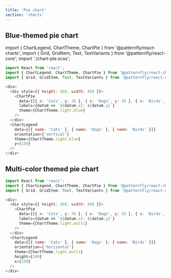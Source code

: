 ```yaml
---
title: 'Pie chart'
section: 'charts'
---
```


## Blue-themed pie chart

import { ChartLegend, ChartTheme, ChartPie } from '@patternfly/react-charts';
import { Grid, GridItem, Text, TextVariants } from '@patternfly/react-core';
import './chart-pie.scss';

```js
import React from 'react';
import { ChartLegend, ChartTheme, ChartPie } from '@patternfly/react-charts';
import { Grid, GridItem, Text, TextVariants } from '@patternfly/react-core';

<div>
  <div style={{ height: 450, width: 450 }}>
    <ChartPie
      data={[{ x: 'Cats', y: 35 }, { x: 'Dogs', y: 55 }, { x: 'Birds', y: 10 }]}
      labels={datum => `${datum.x}: ${datum.y}`}
      theme={ChartTheme.light.blue}
    />
  </div>
  <ChartLegend
    data={[{ name: 'Cats' }, { name: 'Dogs' }, { name: 'Birds' }]}
    orientation={'vertical'}
    theme={ChartTheme.light.blue}
    y={150}
  />
</div>
```

## Multi-color themed pie chart
```js
import React from 'react';
import { ChartLegend, ChartTheme, ChartPie } from '@patternfly/react-charts';
import { Grid, GridItem, Text, TextVariants } from '@patternfly/react-core';

<div>
  <div style={{ height: 450, width: 450 }}>
    <ChartPie
      data={[{ x: 'Cats', y: 35 }, { x: 'Dogs', y: 55 }, { x: 'Birds', y: 10 }]}
      labels={datum => `${datum.x}: ${datum.y}`}
      theme={ChartTheme.light.multi}
    />
  </div>
  <ChartLegend
    data={[{ name: 'Cats' }, { name: 'Dogs' }, { name: 'Birds' }]}
    orientation={'horizontal'}
    theme={ChartTheme.light.multi}
    height={100}
    x={150}
  />
</div>
```

